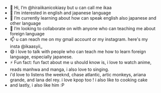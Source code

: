 - 👋 Hi, I’m @hiraiikanicokiasy but u can call me ikaa
- 👀 I’m interested in english and japanese language
- 🌱 I’m currently learning about how can speak english also japanese and other language
- 💞️ I’m looking to collaborate on with anyone who can teaching me about foreign language
- 📫 u can reach me on my gmail account or my instagram. here's my insta @ikaasyii_
- 😄 i love to talk with people who can teach me how to learn foreign language, especially japanese.
- ⚡ Fun fact: fun fact about me u should know is, i love to watch anime, reads manhwa and manga, i also love to singing.
-  i'd love to listens the weeknd, chase atlantic, artic monkeys, ariana grande, and lana del rey. i love kpop too ! i also like to cooking cake
-  and lastly, i also like him :P
<!---
hiraiikanicokiasy/hiraiikanicokiasy is a ✨ special ✨ repository because its `README.md` (this file) appears on your GitHub profile.
You can click the Preview link to take a look at your changes.
--->
